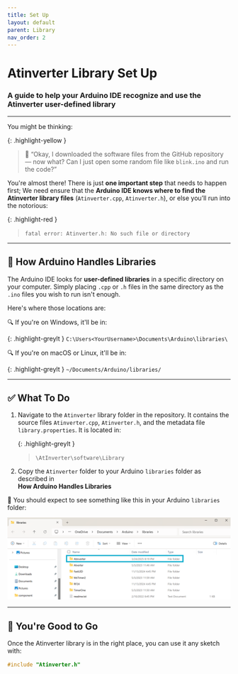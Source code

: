 ```yaml
---
title: Set Up
layout: default
parent: Library
nav_order: 2
---
```


# **Atinverter Library Set Up**
### A guide to help your Arduino IDE recognize and use the Atinverter user-defined library
---

You might be thinking:

{: .highlight-yellow }
> 💭 “Okay, I downloaded the software files from the GitHub repository — now what? Can I just open some random file like `blink.ino` and run the code?”

You're almost there! There is just **one important step** that needs to happen first; We need ensure that the **Arduino IDE knows where to find the Atinverter library files** (`Atinverter.cpp`, `Atinverter.h`), or else you’ll run into the notorious:

{: .highlight-red }
> `fatal error: Atinverter.h: No such file or directory`

---

## 📁 How Arduino Handles Libraries

The Arduino IDE looks for **user-defined libraries** in a specific directory on your computer. Simply placing `.cpp` or `.h` files in the same directory as the `.ino` files you wish to run isn't enough.

Here's where those locations are:

🔍 If you're on Windows, it'll be in:

{: .highlight-greylt }
`C:\Users<YourUsername>\Documents\Arduino\libraries\`


🔍 If you're on macOS or Linux, it'll be in:

{: .highlight-greylt }
`~/Documents/Arduino/libraries/`

---

## ✅ What To Do

1. Navigate to the `Atinverter` library folder in the repository. It contains the source files `Atinverter.cpp`, `Atinverter.h`, and the metadata file `library.properties`. It is located in:

    {: .highlight-greylt }
    > `\AtInverter\software\Library`

2. Copy the `Atinverter` folder to your Arduino `libraries` folder as described in \
**How Arduino Handles Libraries**

📸 You should expect to see something like this in your Arduino `libraries` folder:

![User Defined Library Directory](../../images/user_defined_lib.png)

---

## 🚀 You're Good to Go

Once the Atinverter library is in the right place, you can use it any sketch with:
```cpp
#include "Atinverter.h"
```